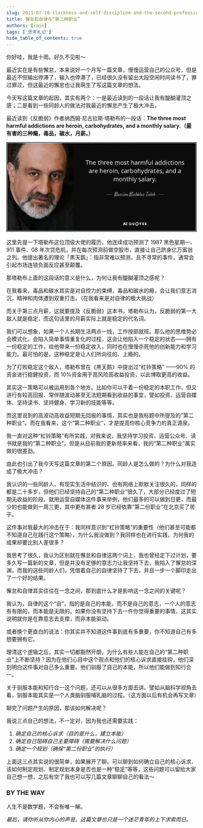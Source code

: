```yaml
---
slug: 2021-07-18-slackness-and-self-discipline-and-the-second-profession
title: 懈怠和自律与“第二种职业”
authors: [rain]
tags: ['思考札记']
hide_table_of_contents: true
---
```


你好哇，我是十雨。好久不见啦～

最近实在是有些懈怠，本来说好一个月写一篇文章，慢慢运营自己的公众号，但是最近不但输出停滞了，输入也停滞了，已经很久没有留出大段空闲时间读书了，罪过罪过，但这最近的懈怠也让我萌生了写这篇文章的想法。

今天写这篇文章的起因，其实有两个：一是最近读到的一段话让我有醍醐灌顶之感；二是看到一些同龄人的做法对我最近的懈怠产生了极大冲击。

最近读到《反脆弱》作者纳西姆·尼古拉斯·塔勒布的一段话：**The three most harmful addictions are heroin, carbohydrates, and a monthly salary.（最有害的三种瘾，毒品，碳水，月薪。）**

![纳西姆·尼古拉斯·塔勒布](./slackness-and-self-discipline-and-the-second-profession.jpeg)

这里先提一下塔勒布这位顶级大佬的履历，他连续成功预测了 1987 黑色星期一、911 事件、08 年次贷危机，并在每次预测前做空股市，直接让自己跻身亿万富翁之列。他提出著名的理论「黑天鹅」：指非常难以预测，且不寻常的事件，通常会引起市场连锁负面反应甚至颠覆。

那塔勒布上面的这段话的意义是什么，为何让我有醍醐灌顶之感呢？

在我看来，毒品和碳水其实是对自控力的束缚，毒品和碳水的瘾，会让我们意志消沉，精神和肉体遭到双重打击。（在我看来是对自律的极大挑战）

而关于第三点月薪，这就要提及《反脆弱》这本书，塔勒布认为，反脆弱的第一大敌人就是稳定，而这句话里的月薪实际上就是稳定的代名词。

我们可以想象，如果一个人长期生活两点一线，工作按部就班。那么他的思维势必会模式化，会陷入简单事情重复化的过程，这会让他陷入一个稳定的状态——拥有一份稳定的工作，给他带来一份稳定收入，同时也在慢慢杀死他的创新能力和学习能力。最可怕的是，这种稳定是让人们所向往的、上瘾的。

为了打败稳定这个敌人，塔勒布曾在《黑天鹅》中提出过“杠铃策略” ——90% 的资金进行稳健投资，而 10%资金用于高风险高收益投资，以此博取更高的收益。

其实这一策略可以被运用到各个地方。比如你可以干着一份稳定的本职工作，但又进行有较高回报、常伴随波动甚至无法短期看到收益的事宜，譬如投资、运营自媒体、坚持读书、坚持健身、学习新的技能等等。

而这里说到的高波动高收益短期无回报的事情，其实也是我标题中所提及的“第二种职业”。而在我看来，这个“第二种职业”，才是提高你核心竞争力的真正源泉。

我一直对这种“杠铃策略”有所实践，对我来说，我坚持学习投资、运营公众号、读书就是我的“第二种职业”。但是从目前我的更新频率来看，我的“第二种职业”属实做的很差劲。

由此也引出了我今天写这篇文章的第二个原因。同龄人是怎么做的？为什么对我造成了极大冲击？

我认识的一些同龄人，有现实生活中结识的、也有网络上默默关注很久的，同样的都是二十多岁，但他们已经坚持自己的“第二种职业”很久了，大部分已经度过了短期无收益的阶段。就用运营自媒体这件事来举例，他们最多的可以做到日更，而最少的也能做到一周三更，其中更有甚者 28 岁已经依靠“第二份职业”在北京买了房子。

这件事对我最大的冲击在于：我同样意识到“杠铃策略”的重要性（他们甚至可能都不知道自己在践行这个策略），为什么我没做到？我同样也在进行实践，为何我的成果却要比别人差很多？

我思考了很久，我认为区别就在懈怠和自律这两个词上，我也曾经定下过计划，要多久写一篇新的文章，但是并没有足够的意志力让我坚持下去，我陷入了懈怠的深渊，而我的这些同龄人们，凭借着自己的自律坚持了下去，并且一步一个脚印走出了一个好的结果。

懈怠和自律其实往往在一念之间，那到底什么才是影响这一念之间的关键呢？

我认为，自律的这个“自”，指的是自己的本能，而不是自己的意志，一个人的意志有有限的，而本能是无限的。如果你没有坚持下去一件你觉得重要的事情，这其实说明就你是在靠意志去支撑，而非本能驱动。

或者换个更直白的说法：你其实并不知道这件事到底有多重要，你不知道自己有多想要拥有它。

理清这个逻辑之后，其实一切都豁然开朗，为什么有些人能在自己的“第二种职业”上不断坚持？因为在他们心目中这个观点和他们的核心诉求直接挂钩，他们深刻明白这件事对自己多么重要。他们驯服了自己的本能，所以他们能做到知行合一。

关于驯服本能和知行合一这个问题，还可以从很多方面去讲。譬如从脑科学视角去看，驯服本能其实是一个人类脑驯服哺乳脑的过程。（这方面以后有机会再写文章）

聊完了问题产生的原因，那该如何解决呢？

我说三点自己的想法，不一定对，因为我也还需要实践：

1. *确定自己的核心诉求（目的是什么，建立本能）*
2. *确定自己阻碍自己主要障碍（需要解决什么问题）*
3. *确定一个规划（确保“第二份职业”的执行）*

上面这三点其实说的很简单，如果展开了聊。可以聊到如何确立自己的核心诉求、该如何制定规划、制定规划本身是否也是一种“稳定”等等，这些问题可以留给大家自己想一想，之后有空了我也可以写几篇文章聊聊自己的看法～

### BY THE WAY

人生不是数学题，不会有唯一解。

*最后，请你听从你内心的声音。这篇文章也只是一个迷茫青年的上下求索而已。*
